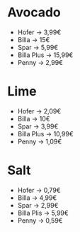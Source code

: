 # Avocado
- Hofer -> 3,99€
- Billa -> 15€
- Spar -> 5,99€
- Billa Plus -> 15,99€
- Penny -> 2,99€

# Lime
- Hofer -> 2,09€
- Billa -> 10€
- Spar -> 3,99€
- Billa Plus -> 10,99€
- Penny -> 1,09€

# Salt
- Hofer -> 0,79€
- Billa -> 4,99€
- Spar -> 2,99€
- Billa Plis -> 5,99€
- Penny -> 0,59€

